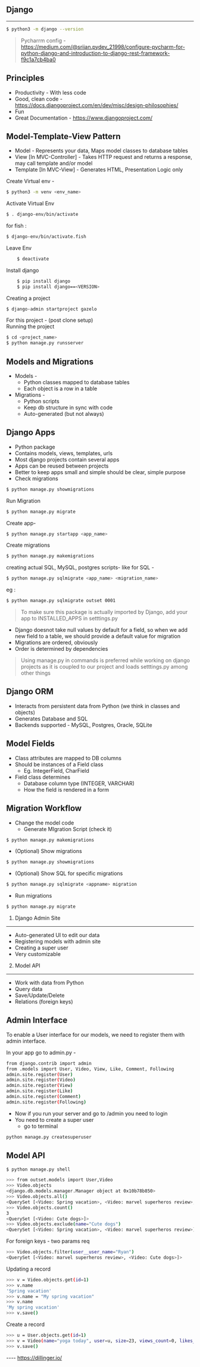 Django
------
------
```sh
$ python3 -m django --version
```
> Pycharrm config - https://medium.com/@srijan.pydev_21998/configure-pycharm-for-python-django-and-introduction-to-django-rest-framework-f9c1a7cb4ba0

Principles
-----------
* Productivity - With less code
* Good, clean code - https://docs.djangoproject.com/en/dev/misc/design-philosophies/
* Fun
* Great Documentation - https://www.djangoproject.com/


Model-Template-View Pattern
---------------------------
* Model - Represents your data, Maps model classes to database tables
* View [In MVC-Controller] - Takes HTTP request and returns a response, may call template and/or model
* Template [In MVC-View] - Generates HTML, Presentation Logic only



Create Virtual env - 
```sh
$ python3 -m venv <env_name>
```

Activate Virtual Env
```sh
$ . django-env/bin/activate
```
for fish  :
```sh
$ django-env/bin/activate.fish
```
Leave Env
```sh
	$ deactivate
```

Install django 
```sh
	$ pip install django
	$ pip install django==<VERSION>
```



Creating a project
```sh
$ django-admin startproject gazelo
```

For this project - (post clone setup)  
Running the project
```sh
$ cd <project_name>
$ python manage.py runsserver
```



Models and Migrations
----------------------
* Models - 
  * Python classes mapped to database tables
  * Each object is a row in a table
* Migrations -
  * Python scripts
  * Keep db structure in sync with code
  * Auto-generated (but not always)

Django Apps
------------
* Python package
* Contains models, views, templates, urls
* Most django projects contain several apps
* Apps can be reused between projects
* Better to keep apps small and simple
should be clear, simple purpose
* Check migrations
```sh
$ python manage.py showmigrations
```
Run Migration
```sh
$ python manage.py migrate
```
Create app- 
```sh
$ python manage.py startapp <app_name>
```
Create migrations
```sh
$ python manage.py makemigrations
```
creating actual SQL, MySQL, postgres scripts-
like for SQL - 
```sh
$ python manage.py sqlmigrate <app_name> <migration_name> 
```
eg : 
```sh
$ python manage.py sqlmigrate outset 0001
```

> To make sure this package is actually imported by Django, add your app to INSTALLED_APPS in setttings.py

* Django doesnot take null values by default for a field, so when we add new field to a table, we should provide a default value for migration
* Migrations are ordered, obviously
* Order is determined by dependencies

> Using manage.py in commands is preferred while working on django projects as it is coupled to our project and loads setttings.py among other things

Django ORM
------------
* Interacts from persistent data from Python (we think in classes and objects)
* Generates Database and SQL
* Backends supported - MySQL, Postgres, Oracle, SQLite

Model Fields
--------------
* Class attributes are mapped to DB columns
* Should be instances of a Field class
  * Eg. IntegerField, CharField
* Field class determines
  * Database column type (INTEGER, VARCHAR)
  * How the field is rendered in a form

Migration Workflow
------------------
* Change the model code
   * Generate MIgration Script (check it)
```sh
$ python manage.py makemigrations
```
* (Optional) Show migrations
```sh
$ python manage.py showmigrations
```
* (Optional) Show SQL for specific migrations
```sh
$ python manage.py sqlmigrate <appname> migration
```
* Run migrations
```sh
$ python manage.py migrate
```


1. Django Admin Site
-------------------------


  * Auto-generated UI to edit our data
  * Registering models with admin site
  * Creating a super user
  * Very customizable
2. Model API
---------------
  * Work with data from Python
  * Query data
  * Save/Update/Delete
  * Relations (foreign keys)

Admin Interface
---------------------

To enable a User interface for our models, we need to register them with admin interface.

In your app go to admin.py - 
```sh
from django.contrib import admin
from .models import User, Video, View, Like, Comment, Following
admin.site.register(User)
admin.site.register(Video)
admin.site.register(View)
admin.site.register(Like)
admin.site.register(Comment)
admin.site.register(Following)
```
* Now if you run your server and go to /admin  you need to login
* You need to create a super user
  * go to terminal
```sh
python manage.py createsuperuser
```


Model API
--------------
```sh
$ python manage.py shell
```
```sh
>>> from outset.models import User,Video
>>> Video.objects
<django.db.models.manager.Manager object at 0x10b78b850>
>>> Video.objects.all()
<QuerySet [<Video: Spring vacation>, <Video: marvel superheros review>, <Video: Cute dogs>]>
>>> Video.objects.count()
3
<QuerySet [<Video: Cute dogs>]>
>>> Video.objects.exclude(name="Cute dogs")
<QuerySet [<Video: Spring vacation>, <Video: marvel superheros review>]>
```
For foreign keys - two params req
```sh
>>> Video.objects.filter(user__user_name="Ryan")
<QuerySet [<Video: marvel superheros review>, <Video: Cute dogs>]>
```
 Updating a record
```sh
>>> v = Video.objects.get(id=1)
>>> v.name
'Spring vacation'
>>> v.name = "My spring vacation"
>>> v.name
'My spring vacation'
>>> v.save()
```
Create a record
```sh
>>> u = User.objects.get(id=1)
>>> v = Video(name="yoga today", user=u, size=23, views_count=0, likes_count=0, comments_count=0)
>>> v.save()
```





---- https://dillinger.io/

